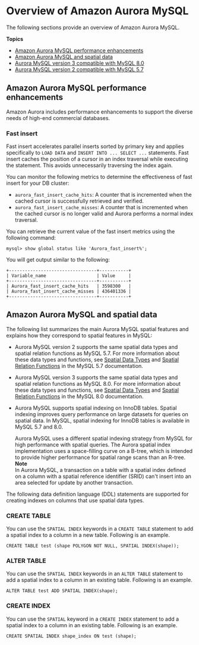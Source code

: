 # Overview of Amazon Aurora MySQL<a name="Aurora.AuroraMySQL.Overview"></a>

The following sections provide an overview of Amazon Aurora MySQL\.

**Topics**
+ [Amazon Aurora MySQL performance enhancements](#Aurora.AuroraMySQL.Performance)
+ [Amazon Aurora MySQL and spatial data](#Aurora.AuroraMySQL.Spatial)
+ [Aurora MySQL version 3 compatible with MySQL 8\.0](AuroraMySQL.MySQL80.md)
+ [Aurora MySQL version 2 compatible with MySQL 5\.7](AuroraMySQL.CompareMySQL57.md)

## Amazon Aurora MySQL performance enhancements<a name="Aurora.AuroraMySQL.Performance"></a>

Amazon Aurora includes performance enhancements to support the diverse needs of high\-end commercial databases\.

### Fast insert<a name="Aurora.AuroraMySQL.Performance.FastInsert"></a>

Fast insert accelerates parallel inserts sorted by primary key and applies specifically to `LOAD DATA` and `INSERT INTO ... SELECT ...` statements\. Fast insert caches the position of a cursor in an index traversal while executing the statement\. This avoids unnecessarily traversing the index again\.

You can monitor the following metrics to determine the effectiveness of fast insert for your DB cluster:
+ `aurora_fast_insert_cache_hits`: A counter that is incremented when the cached cursor is successfully retrieved and verified\. 
+ `aurora_fast_insert_cache_misses`: A counter that is incremented when the cached cursor is no longer valid and Aurora performs a normal index traversal\.

You can retrieve the current value of the fast insert metrics using the following command:

```
mysql> show global status like 'Aurora_fast_insert%';                
```

You will get output similar to the following:

```
+---------------------------------+-----------+
| Variable_name                   | Value     |
+---------------------------------+-----------+
| Aurora_fast_insert_cache_hits   | 3598300   |
| Aurora_fast_insert_cache_misses | 436401336 |
+---------------------------------+-----------+
```

## Amazon Aurora MySQL and spatial data<a name="Aurora.AuroraMySQL.Spatial"></a>

The following list summarizes the main Aurora MySQL spatial features and explains how they correspond to spatial features in MySQL: 
+ Aurora MySQL version 2 supports the same spatial data types and spatial relation functions as MySQL 5\.7\. For more information about these data types and functions, see [Spatial Data Types](https://dev.mysql.com/doc/refman/5.7/en/spatial-types.html) and [Spatial Relation Functions](https://dev.mysql.com/doc/refman/5.7/en/spatial-relation-functions-object-shapes.html) in the MySQL 5\.7 documentation\.
+ Aurora MySQL version 3 supports the same spatial data types and spatial relation functions as MySQL 8\.0\. For more information about these data types and functions, see [Spatial Data Types](https://dev.mysql.com/doc/refman/8.0/en/spatial-types.html) and [Spatial Relation Functions](https://dev.mysql.com/doc/refman/8.0/en/spatial-relation-functions-object-shapes.html) in the MySQL 8\.0 documentation\.
+ Aurora MySQL supports spatial indexing on InnoDB tables\. Spatial indexing improves query performance on large datasets for queries on spatial data\. In MySQL, spatial indexing for InnoDB tables is available in MySQL 5\.7 and 8\.0\.

  Aurora MySQL uses a different spatial indexing strategy from MySQL for high performance with spatial queries\. The Aurora spatial index implementation uses a space\-filling curve on a B\-tree, which is intended to provide higher performance for spatial range scans than an R\-tree\.
**Note**  
In Aurora MySQL, a transaction on a table with a spatial index defined on a column with a spatial reference identifier \(SRID\) can't insert into an area selected for update by another transaction\.

The following data definition language \(DDL\) statements are supported for creating indexes on columns that use spatial data types\.

### CREATE TABLE<a name="Aurora.AuroraMySQL.Spatial.create_table"></a>

You can use the `SPATIAL INDEX` keywords in a `CREATE TABLE` statement to add a spatial index to a column in a new table\. Following is an example\.

```
CREATE TABLE test (shape POLYGON NOT NULL, SPATIAL INDEX(shape));
```

### ALTER TABLE<a name="Aurora.AuroraMySQL.Spatial.alter_table"></a>

You can use the `SPATIAL INDEX` keywords in an `ALTER TABLE` statement to add a spatial index to a column in an existing table\. Following is an example\.

```
ALTER TABLE test ADD SPATIAL INDEX(shape);
```

### CREATE INDEX<a name="Aurora.AuroraMySQL.Spatial.create_index"></a>

You can use the `SPATIAL` keyword in a `CREATE INDEX` statement to add a spatial index to a column in an existing table\. Following is an example\.

```
CREATE SPATIAL INDEX shape_index ON test (shape);
```